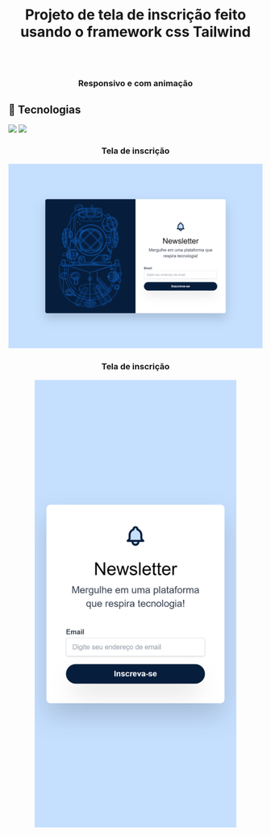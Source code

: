 # <h1 align="center">Projeto de tela de inscrição feito usando o framework css Tailwind</h1>
<br>

# <h3 align="center">Responsivo e com animação</h3>

## 🚀 Tecnologias
<div>
  <img src="https://img.shields.io/badge/HTML-239120?style=for-the-badge&logo=html5&logoColor=white">
  <img src="https://img.shields.io/badge/CSS-239120?&style=for-the-badge&logo=css3&logoColor=white">
</div>

<!-- ## Tecnologias utilizadas no projeto
* HTML
* CSS -->

<h3 align="center">Tela de inscrição</h3>
<div align="center">
  <img src="https://github.com/DeangellesES/tela_de_inscricao-Tailwind-CSS/blob/main/tela_de_inscricao.png" width="800">
</div>

<h3 align="center">Tela de inscrição</h3>
<div align="center">
  <img src="https://github.com/DeangellesES/tela_de_inscricao-Tailwind-CSS/blob/main/tela_de_inscricao-responsiva.png" width="400">
</div>
